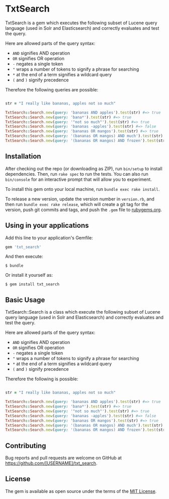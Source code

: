 # TxtSearch

TxtSearch is a gem which executes the following subset of Lucene query language  (used in Solr and Elasticsearch) and correctly
evaluates and test the query.

Here are allowed parts of the query syntax:

- `AND` signifies AND operation
-  `OR` signifies OR operation
-  `-` negates a single token
-  `"` wraps a number of tokens to signify a phrase for searching
-  `*` at the end of a term signifies a wildcard query
-  `(` and `)` signify precedence

Therefore the following queries are possible:

```ruby

str = "I really like bananas, apples not so much"

TxtSearch::Search.new(query: 'bananas AND apples').test(str) #=> true
TxtSearch::Search.new(query: 'bana*').test(str) #=> true
TxtSearch::Search.new(query: '"not so much"').test(str) #=> true
TxtSearch::Search.new(query: 'bananas -apples').test(str) #=> false
TxtSearch::Search.new(query: 'bananas OR mangos').test(str) #=> true
TxtSearch::Search.new(query: '(bananas OR mangos) AND much').test(str) #=> true
TxtSearch::Search.new(query: '(bananas OR mangos) AND frozen').test(str) #=> false
```

## Installation

After checking out the repo (or downloading as ZIP), run `bin/setup` to install dependencies. Then, run `rake spec` to run the tests. You can also run `bin/console` for an interactive prompt that will allow you to experiment.

To install this gem onto your local machine, run `bundle exec rake install`. 

To release a new version, update the version number in `version.rb`, and then run `bundle exec rake release`, which will create a git tag for the version, push git commits and tags, and push the `.gem` file to [rubygems.org](https://rubygems.org).

## Using in your applications

Add this line to your application's Gemfile:

```ruby
gem 'txt_search'
```

And then execute:

    $ bundle

Or install it yourself as:

    $ gem install txt_search

## Basic Usage

TxtSearch::Search is a class which execute the following subset
of Lucene query language  (used in Solr and Elasticsearch) and correctly
evaluates and test the query. 

Here are allowed parts of the query syntax:


- `AND` signifies AND operation
-  `OR` signifies OR operation
-  `-` negates a single token
-  `"` wraps a number of tokens to signify a phrase for searching
-  `*` at the end of a term signifies a wildcard query
-  `(` and `)` signify precedence

Therefore the following is possible:

```ruby

str = "I really like bananas, apples not so much"

TxtSearch::Search.new(query: 'bananas AND apples').test(str) #=> true
TxtSearch::Search.new(query: 'bana*').test(str) #=> true
TxtSearch::Search.new(query: '"not so much"').test(str) #=> true
TxtSearch::Search.new(query: 'bananas -apples').test(str) #=> false
TxtSearch::Search.new(query: 'bananas OR mangos').test(str) #=> true
TxtSearch::Search.new(query: '(bananas OR mangos) AND much').test(str) #=> true
TxtSearch::Search.new(query: '(bananas OR mangos) AND frozen').test(str) #=> false
```

## Contributing

Bug reports and pull requests are welcome on GitHub at https://github.com/[USERNAME]/txt_search.


## License

The gem is available as open source under the terms of the [MIT License](http://opensource.org/licenses/MIT).

